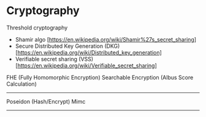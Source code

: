 # Cryptography

Threshold cryptography
- Shamir algo [https://en.wikipedia.org/wiki/Shamir%27s_secret_sharing]
- Secure Distributed Key Generation (DKG) [https://en.wikipedia.org/wiki/Distributed_key_generation]
- Verifiable secret sharing (VSS) [https://en.wikipedia.org/wiki/Verifiable_secret_sharing]

FHE (Fully Homomorphic Encryption)
Searchable Encryption (Albus Score Calculation)

---

Poseidon (Hash/Encrypt)
Mimc

---
